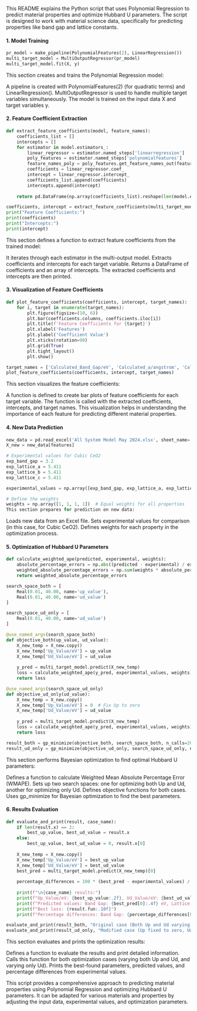 This README explains the Python script that uses Polynomial Regression to predict material properties and optimize Hubbard U parameters. The script is designed to work with material science data, specifically for predicting properties like band gap and lattice constants.

#### 1. Model Training

```python
pr_model = make_pipeline(PolynomialFeatures(2), LinearRegression())
multi_target_model = MultiOutputRegressor(pr_model)
multi_target_model.fit(X, y)
```

This section creates and trains the Polynomial Regression model:

A pipeline is created with PolynomialFeatures(2) (for quadratic terms) and LinearRegression().
MultiOutputRegressor is used to handle multiple target variables simultaneously.
The model is trained on the input data X and target variables y.

#### 2. Feature Coefficient Extraction
```python
def extract_feature_coefficients(model, feature_names):
    coefficients_list = []
    intercepts = []
    for estimator in model.estimators_:
        linear_regressor = estimator.named_steps['linearregression']
        poly_features = estimator.named_steps['polynomialfeatures']
        feature_names_poly = poly_features.get_feature_names_out(feature_names)
        coefficients = linear_regressor.coef_
        intercept = linear_regressor.intercept_
        coefficients_list.append(coefficients)
        intercepts.append(intercept)
    
    return pd.DataFrame(np.array(coefficients_list).reshape(len(model.estimators_), -1), columns=feature_names_poly), np.array(intercepts)

coefficients, intercept = extract_feature_coefficients(multi_target_model, features)
print("Feature Coefficients:")
print(coefficients)
print("Intercepts:")
print(intercept)
```
This section defines a function to extract feature coefficients from the trained model:

It iterates through each estimator in the multi-output model.
Extracts coefficients and intercepts for each target variable.
Returns a DataFrame of coefficients and an array of intercepts.
The extracted coefficients and intercepts are then printed.

#### 3. Visualization of Feature Coefficients
```python
def plot_feature_coefficients(coefficients, intercept, target_names):
    for i, target in enumerate(target_names):
        plt.figure(figsize=(10, 6))
        plt.bar(coefficients.columns, coefficients.iloc[i])
        plt.title(f'Feature Coefficients for {target}')
        plt.xlabel('Features')
        plt.ylabel('Coefficient Value')
        plt.xticks(rotation=90)
        plt.grid(True)
        plt.tight_layout()
        plt.show()

target_names = ['Calculated_Band_Gap/eV', 'Calculated_a/angstrom', 'Calculated_b/angstrom', 'Calculated_c/angstrom']
plot_feature_coefficients(coefficients, intercept, target_names)

```
This section visualizes the feature coefficients:

A function is defined to create bar plots of feature coefficients for each target variable.
The function is called with the extracted coefficients, intercepts, and target names.
This visualization helps in understanding the importance of each feature for predicting different material properties.

#### 4. New Data Prediction
```python
new_data = pd.read_excel('All System Model May 2024.xlsx', sheet_name='C-CeO2')
X_new = new_data[features]

# Experimental values for Cubic CeO2
exp_band_gap = 3.2
exp_lattice_a = 5.411
exp_lattice_b = 5.411
exp_lattice_c = 5.411

experimental_values = np.array([exp_band_gap, exp_lattice_a, exp_lattice_b, exp_lattice_c])

# Define the weights
weights = np.array([1, 1, 1, 1])  # Equal weights for all properties
This section prepares for prediction on new data:
```
Loads new data from an Excel file.
Sets experimental values for comparison (in this case, for Cubic CeO2).
Defines weights for each property in the optimization process.



#### 5. Optimization of Hubbard U Parameters
```python
def calculate_weighted_ape(predicted, experimental, weights):
    absolute_percentage_errors = np.abs((predicted - experimental) / experimental)
    weighted_absolute_percentage_errors = np.sum(weights * absolute_percentage_errors) / np.sum(weights) 
    return weighted_absolute_percentage_errors

search_space_both = [
    Real(0.01, 40.00, name='up_value'),
    Real(0.01, 40.00, name='ud_value')
]

search_space_ud_only = [
    Real(0.01, 40.00, name='ud_value')
]

@use_named_args(search_space_both)
def objective_both(up_value, ud_value):
    X_new_temp = X_new.copy()
    X_new_temp['Up_Value/eV'] = up_value
    X_new_temp['Ud_Value/eV'] = ud_value
    
    y_pred = multi_target_model.predict(X_new_temp)
    loss = calculate_weighted_ape(y_pred, experimental_values, weights)
    return loss

@use_named_args(search_space_ud_only)
def objective_ud_only(ud_value):
    X_new_temp = X_new.copy()
    X_new_temp['Up_Value/eV'] = 0  # Fix Up to zero
    X_new_temp['Ud_Value/eV'] = ud_value
    
    y_pred = multi_target_model.predict(X_new_temp)
    loss = calculate_weighted_ape(y_pred, experimental_values, weights)
    return loss

result_both = gp_minimize(objective_both, search_space_both, n_calls=200, random_state=100)
result_ud_only = gp_minimize(objective_ud_only, search_space_ud_only, n_calls=50, random_state=100)

```

This section performs Bayesian optimization to find optimal Hubbard U parameters:

Defines a function to calculate Weighted Mean Absolute Percentage Error (WMAPE).
Sets up two search spaces: one for optimizing both Up and Ud, another for optimizing only Ud.
Defines objective functions for both cases.
Uses gp_minimize for Bayesian optimization to find the best parameters.

#### 6. Results Evaluation

```python
def evaluate_and_print(result, case_name):
    if len(result.x) == 2:
        best_up_value, best_ud_value = result.x
    else:
        best_up_value, best_ud_value = 0, result.x[0]
    
    X_new_temp = X_new.copy()
    X_new_temp['Up_Value/eV'] = best_up_value
    X_new_temp['Ud_Value/eV'] = best_ud_value
    best_pred = multi_target_model.predict(X_new_temp)[0]
    
    percentage_differences = 100 * (best_pred - experimental_values) / experimental_values
    
    print(f"\n{case_name} results:")
    print(f"Up_Value/eV: {best_up_value:.2f}, Ud_Value/eV: {best_ud_value:.2f}")
    print(f"Predicted values: Band Gap: {best_pred[0]:.4f} eV, Lattice constant a: {best_pred[1]:.4f} Å, Lattice constant b: {best_pred[2]:.4f} Å, Lattice constant c: {best_pred[3]:.4f} Å")
    print(f"Best loss: {result.fun:.10f}")
    print(f"Percentage differences: Band Gap: {percentage_differences[0]:.2f}%, Lattice constant a: {percentage_differences[1]:.2f}%, Lattice constant b: {percentage_differences[2]:.2f}%, Lattice constant c: {percentage_differences[3]:.2f}%")

evaluate_and_print(result_both, "Original case (Both Up and Ud varying)")
evaluate_and_print(result_ud_only, "Modified case (Up fixed to zero, Ud varying)")
```

This section evaluates and prints the optimization results:

Defines a function to evaluate the results and print detailed information.
Calls this function for both optimization cases (varying both Up and Ud, and varying only Ud).
Prints the best-found parameters, predicted values, and percentage differences from experimental values.

This script provides a comprehensive approach to predicting material properties using Polynomial Regression and optimizing Hubbard U parameters. It can be adapted for various materials and properties by adjusting the input data, experimental values, and optimization parameters.
